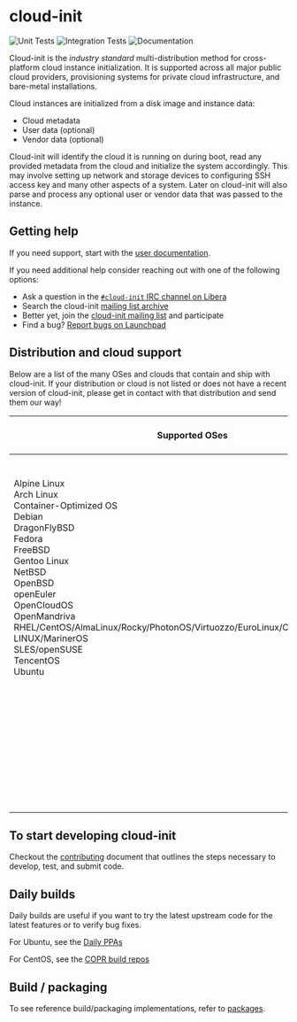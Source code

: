 # cloud-init

![Unit Tests](https://github.com/canonical/cloud-init/actions/workflows/unit.yml/badge.svg)
![Integration Tests](https://github.com/canonical/cloud-init/actions/workflows/integration.yml/badge.svg)
![Documentation](https://github.com/canonical/cloud-init/actions/workflows/check_format.yml/badge.svg)

Cloud-init is the *industry standard* multi-distribution method for
cross-platform cloud instance initialization. It is supported across all
major public cloud providers, provisioning systems for private cloud
infrastructure, and bare-metal installations.

Cloud instances are initialized from a disk image and instance data:

- Cloud metadata
- User data (optional)
- Vendor data (optional)

Cloud-init will identify the cloud it is running on during boot, read any
provided metadata from the cloud and initialize the system accordingly. This
may involve setting up network and storage devices to configuring SSH
access key and many other aspects of a system. Later on cloud-init will
also parse and process any optional user or vendor data that was passed to the
instance.

## Getting help

If you need support, start with the [user documentation](https://cloudinit.readthedocs.io/en/latest/).

If you need additional help consider reaching out with one of the following options:

- Ask a question in the [``#cloud-init`` IRC channel on Libera](https://kiwiirc.com/nextclient/irc.libera.chat/cloud-init)
- Search the cloud-init [mailing list archive](https://lists.launchpad.net/cloud-init/)
- Better yet, join the [cloud-init mailing list](https://launchpad.net/~cloud-init) and participate
- Find a bug? [Report bugs on Launchpad](https://bugs.launchpad.net/cloud-init/+filebug)

## Distribution and cloud support

Below are a list of the many OSes and clouds that contain and ship with cloud-init. If your
distribution or cloud is not listed or does not have a recent version of cloud-init, please
get in contact with that distribution and send them our way!

| Supported OSes                                                                                                                                                                                                                                                                                                                                                                      | Supported Public Clouds | Supported Private Clouds |
|-------------------------------------------------------------------------------------------------------------------------------------------------------------------------------------------------------------------------------------------------------------------------------------------------------------------------------------------------------------------------------------| --- | --- |
| Alpine Linux<br />Arch Linux<br />Container-Optimized OS<br />Debian<br />DragonFlyBSD<br />Fedora<br />FreeBSD<br />Gentoo Linux<br />NetBSD<br />OpenBSD<br />openEuler<br />OpenCloudOS<br />OpenMandriva<br />RHEL/CentOS/AlmaLinux/Rocky/PhotonOS/Virtuozzo/EuroLinux/CloudLinux/MIRACLE LINUX/MarinerOS<br />SLES/openSUSE<br />TencentOS<br />Ubuntu<br /><br /><br /><br /><br /><br /><br /><br /><br /><br /><br /> | Amazon Web Services<br />Microsoft Azure<br />Google Cloud Platform<br />Oracle Cloud Infrastructure<br />Softlayer<br />Rackspace Public Cloud<br />IBM Cloud<br />DigitalOcean<br />Bigstep<br />Hetzner<br />Joyent<br />CloudSigma<br />Alibaba Cloud<br />Huawei Cloud<br />OVH<br />OpenNebula<br />Exoscale<br />Scaleway<br />CloudStack<br />AltCloud<br />SmartOS<br />HyperOne<br />Vultr<br />Rootbox<br /> | Bare metal installs<br />OpenStack<br />LXD<br />KVM<br />Metal-as-a-Service (MAAS)<br />VMware<br /><br /><br /><br /><br /><br /><br /><br /><br /><br /><br /><br /><br /><br /><br /><br />|

## To start developing cloud-init

Checkout the [contributing](https://cloudinit.readthedocs.io/en/latest/development/contributing.html)
document that outlines the steps necessary to develop, test, and submit code.

## Daily builds

Daily builds are useful if you want to try the latest upstream code for the latest
features or to verify bug fixes.

For Ubuntu, see the [Daily PPAs](https://code.launchpad.net/~cloud-init-dev/+archive/ubuntu/daily)

For CentOS, see the [COPR build repos](https://copr.fedorainfracloud.org/coprs/g/cloud-init/cloud-init-dev/)

## Build / packaging

To see reference build/packaging implementations, refer to [packages](packages).

